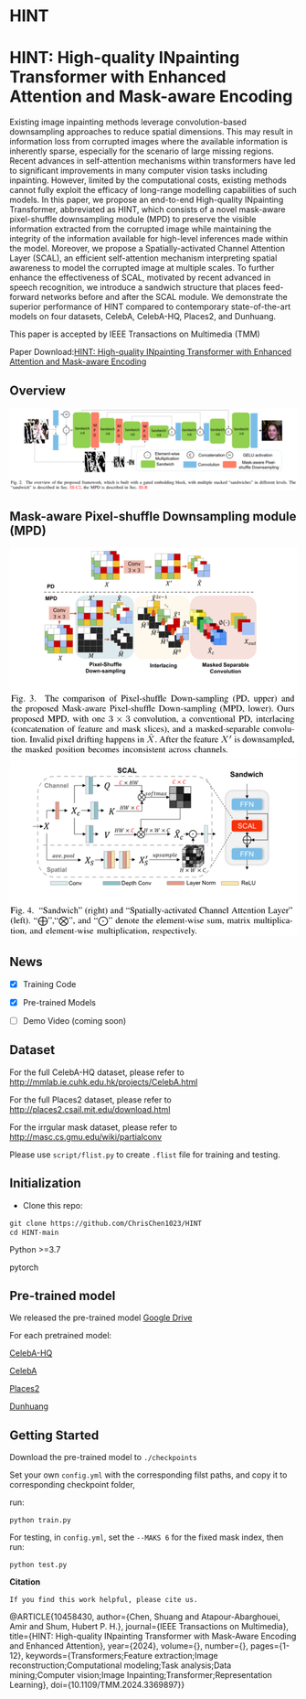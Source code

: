 # HINT
HINT: High-quality INpainting Transformer with Enhanced Attention and Mask-aware Encoding
========================================================================================

Existing image inpainting methods leverage convolution-based downsampling approaches to reduce spatial dimensions. This may result in information loss from corrupted images where the available information is inherently sparse, especially for the scenario of large missing regions. Recent advances in self-attention mechanisms within transformers have led to significant improvements in many computer vision tasks including  inpainting. However, limited by the computational costs, existing methods cannot fully exploit the efficacy of long-range modelling capabilities of such models. 
In this paper, we propose an end-to-end High-quality INpainting Transformer, abbreviated as HINT, which consists of a novel mask-aware pixel-shuffle downsampling module (MPD) to preserve the visible information extracted from the corrupted image while maintaining the integrity of the information available for high-level inferences made within the model. Moreover, we propose a Spatially-activated Channel Attention Layer (SCAL), an efficient self-attention mechanism interpreting spatial awareness to model the corrupted image at multiple scales. To further enhance the effectiveness of SCAL, motivated by recent advanced in speech recognition, we introduce a sandwich structure that places feed-forward networks before and after the SCAL module. We demonstrate the superior performance of HINT compared to contemporary state-of-the-art models on four datasets, CelebA, CelebA-HQ, Places2, and Dunhuang.

This paper is accepted by IEEE Transactions on Multimedia (TMM)

Paper Download:[HINT: High-quality INpainting Transformer with Enhanced Attention and Mask-aware Encoding](https://arxiv.org/abs/2402.14185)

**Overview**
--------------------
![image](overview.png)

**Mask-aware Pixel-shuffle Downsampling module (MPD)**
--------------------
![image](MPD.png)![image](SCAL.png)

## News
- [x] Training Code
- [x] Pre-trained Models
- [ ] Demo Video (coming soon)


**Dataset**
--------------------
For the full CelebA-HQ dataset, please refer to http://mmlab.ie.cuhk.edu.hk/projects/CelebA.html

For the full Places2 dataset, please refer to http://places2.csail.mit.edu/download.html

For the irrgular mask dataset, please refer to http://masc.cs.gmu.edu/wiki/partialconv

Please use `script/flist.py` to create `.flist` file for training and testing.



**Initialization**
--------------------
* Clone this repo:
```
git clone https://github.com/ChrisChen1023/HINT
cd HINT-main
```
Python >=3.7

pytorch

**Pre-trained model**
--------------------
We released the pre-trained model 
[Google Drive](https://drive.google.com/drive/folders/1Iy3BNkcKY5NOOG53YG3DPQzDnZLgW0FN?usp=sharing)


For each pretrained model:

[CelebA-HQ](https://drive.google.com/drive/folders/1DPmw5LSVxmRXoiLzPrIePXJHla0ek6E9?usp=drive_link)

[CelebA](https://drive.google.com/drive/folders/1oWuRmL3ye-ucHkUfbSqh_2NkzlYbKC29?usp=drive_link)

[Places2](https://drive.google.com/drive/folders/1mzHkz8sjA7uxgG1nTLiPZQKl1zITiTgV?usp=drive_link)

[Dunhuang](https://drive.google.com/drive/folders/1VXAIxTNSfues5wB6Cakyn8Z45UxW_V40?usp=drive_link)

**Getting Started**
----------------------
Download the pre-trained model to `./checkpoints`

Set your own `config.yml` with the corresponding filst paths, and copy it to corresponding checkpoint folder, 


run:
```
python train.py
```
For testing, in `config.yml`, set the `--MAKS 6` for the fixed mask index, then run:
```
python test.py
```


**Citation**
```
If you find this work helpful, please cite us.
```
@ARTICLE{10458430,
  author={Chen, Shuang and Atapour-Abarghouei, Amir and Shum, Hubert P. H.},
  journal={IEEE Transactions on Multimedia}, 
  title={HINT: High-quality INpainting Transformer with Mask-Aware Encoding and Enhanced Attention}, 
  year={2024},
  volume={},
  number={},
  pages={1-12},
  keywords={Transformers;Feature extraction;Image reconstruction;Computational modeling;Task analysis;Data mining;Computer vision;Image Inpainting;Transformer;Representation Learning},
  doi={10.1109/TMM.2024.3369897}}



